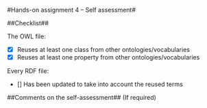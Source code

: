 

#Hands-on assignment 4 – Self assessment#

##Checklist##

The OWL file:

- [x] Reuses at least one class from other ontologies/vocabularies
- [x] Reuses at least one property from other ontologies/vocabularies

Every RDF file:

- [] Has been updated to take into account the reused terms

##Comments on the self-assessment## (If required)
